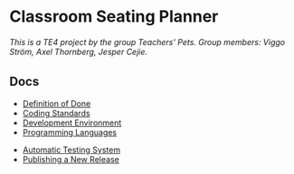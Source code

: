 # Classroom Seating Planner

###### This is a TE4 project by the group Teachers' Pets. Group members: Viggo Ström, Axel Thornberg, Jesper Cejie.

## Docs

<!-- Below are the links to the regulation docs -->

-   [Definition of Done](docs/definition-of-done.md)
-   [Coding Standards](docs/coding-standard.md)
-   [Development Environment](docs/development-environment.md)
-   [Programming Languages](docs/programming-languages.md)
<!-- Below are the links to the guides/instructions -->
-   [Automatic Testing System](docs/testing.md)
-   [Publishing a New Release](docs/publish.md)

